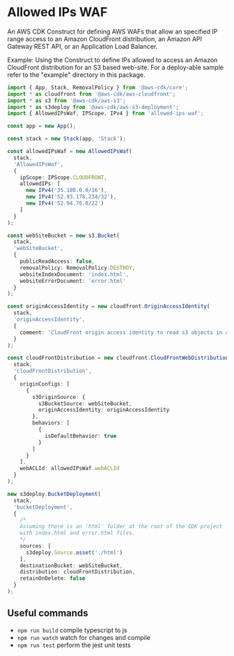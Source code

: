 # Allowed IPs WAF

An AWS CDK Construct for defining AWS WAFs that allow an specified IP range access to an Amazon CloudFront distribution, an Amazon API Gateway REST API, or an Application Load Balancer.

Example: Using the Construct to define IPs allowed to access an Amazon CloudFront distribution for an S3 based web-site. For a deploy-able sample refer to the "example" directory in this package.
```typescript
import { App, Stack, RemovalPolicy } from '@aws-cdk/core';
import * as cloudfront from '@aws-cdk/aws-cloudfront';
import * as s3 from '@aws-cdk/aws-s3';
import * as s3deploy from '@aws-cdk/aws-s3-deployment';
import { AllowedIPsWaf, IPScope, IPv4 } from 'allowed-ips-waf';

const app = new App();

const stack = new Stack(app, 'Stack');

const allowedIPsWaf = new AllowedIPsWaf(
  stack,
  'AllowedIPsWaf',
  {
    ipScope: IPScope.CLOUDFRONT,
    allowedIPs: [
      new IPv4('35.180.0.0/16'),
      new IPv4('52.93.178.234/32'),
      new IPv4('52.94.76.0/22')
    ]
  }
);

const webSiteBucket = new s3.Bucket(
  stack,
  'webSiteBucket',
  {
    publicReadAccess: false,
    removalPolicy: RemovalPolicy.DESTROY,
    websiteIndexDocument: 'index.html',
    websiteErrorDocument: 'error.html'
  }
);

const originAccessIdentity = new cloudfront.OriginAccessIdentity(
  stack,
  'originAccessIdentity',
  {
    comment: 'CloudFront origin access identity to read s3 objects in a specific bucket.'
  }
);

const cloudFrontDistribution = new cloudfront.CloudFrontWebDistribution(
  stack,
  'cloudFrontDistribution',
  {
    originConfigs: [
      {
        s3OriginSource: {
          s3BucketSource: webSiteBucket,
          originAccessIdentity: originAccessIdentity
        },
        behaviors: [
          {
            isDefaultBehavior: true
          }
        ]
      }
    ],
    webACLId: allowedIPsWaf.webACLId
  }
);

new s3deploy.BucketDeployment(
  stack,
  'bucketDeployment',
  {
    /*
    Assuming there is an 'html' folder at the root of the CDK project
    with index.html and error.html files.
    */
    sources: [
      s3deploy.Source.asset('./html')
    ],
    destinationBucket: webSiteBucket,
    distribution: cloudFrontDistribution,
    retainOnDelete: false
  }
);
```

## Useful commands

 * `npm run build`   compile typescript to js
 * `npm run watch`   watch for changes and compile
 * `npm run test`    perform the jest unit tests
